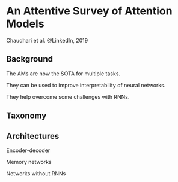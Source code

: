 # An Attentive Survey of Attention Models

Chaudhari et al. @LinkedIn, 2019

## Background

The AMs are now the SOTA for multiple tasks.

They can be used to improve interpretability of neural networks.

They help overcome some challenges with RNNs.

## Taxonomy

## Architectures

Encoder-decoder

Memory networks

Networks without RNNs